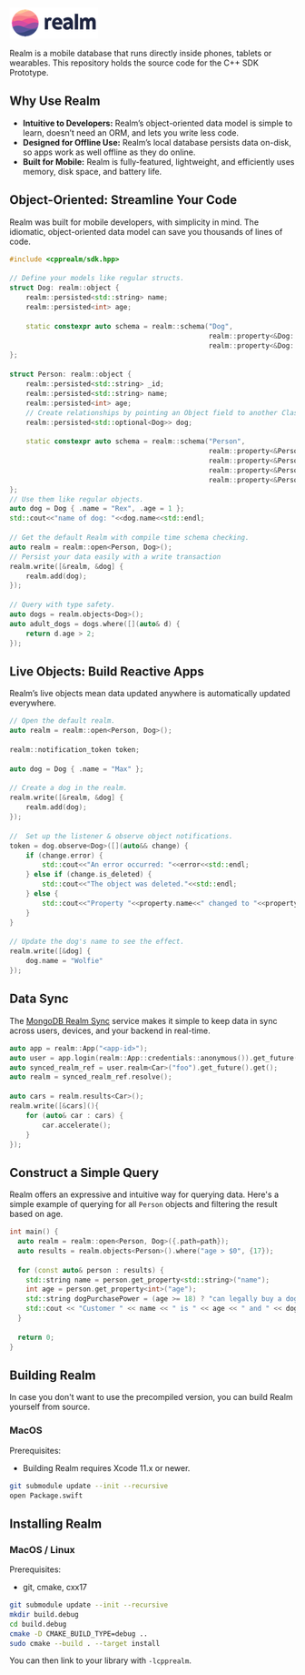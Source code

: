![Realm](./logo.png)

Realm is a mobile database that runs directly inside phones, tablets or wearables.
This repository holds the source code for the C++ SDK Prototype.

## Why Use Realm

* **Intuitive to Developers:** Realm’s object-oriented data model is simple to learn, doesn’t need an ORM, and lets you write less code.
* **Designed for Offline Use:** Realm’s local database persists data on-disk, so apps work as well offline as they do online.
* **Built for Mobile:** Realm is fully-featured, lightweight, and efficiently uses memory, disk space, and battery life.

## Object-Oriented: Streamline Your Code

Realm was built for mobile developers, with simplicity in mind. The idiomatic, object-oriented data model can save you thousands of lines of code.

```cpp
#include <cpprealm/sdk.hpp>

// Define your models like regular structs.
struct Dog: realm::object {
    realm::persisted<std::string> name;
    realm::persisted<int> age;

    static constexpr auto schema = realm::schema("Dog",
                                                 realm::property<&Dog::name>("name"),
                                                 realm::property<&Dog::age>("age"));
};

struct Person: realm::object {
    realm::persisted<std::string> _id;
    realm::persisted<std::string> name;
    realm::persisted<int> age;
    // Create relationships by pointing an Object field to another Class
    realm::persisted<std::optional<Dog>> dog;

    static constexpr auto schema = realm::schema("Person",
                                                 realm::property<&Person::_id, true>("_id"), // primary key
                                                 realm::property<&Person::name>("name"),
                                                 realm::property<&Person::age>("age"),
                                                 realm::property<&Person::dog>("dog"));
};
// Use them like regular objects.
auto dog = Dog { .name = "Rex", .age = 1 };
std::cout<<"name of dog: "<<dog.name<<std::endl;

// Get the default Realm with compile time schema checking.
auto realm = realm::open<Person, Dog>();
// Persist your data easily with a write transaction 
realm.write([&realm, &dog] {
    realm.add(dog);
});

// Query with type safety.
auto dogs = realm.objects<Dog>();
auto adult_dogs = dogs.where([](auto& d) {
    return d.age > 2;
});
```
## Live Objects: Build Reactive Apps
Realm’s live objects mean data updated anywhere is automatically updated everywhere.
```cpp
// Open the default realm.
auto realm = realm::open<Person, Dog>();

realm::notification_token token;

auto dog = Dog { .name = "Max" };

// Create a dog in the realm.
realm.write([&realm, &dog] {
    realm.add(dog);
});

//  Set up the listener & observe object notifications.
token = dog.observe<Dog>([](auto&& change) {
    if (change.error) {
        std::cout<<"An error occurred: "<<error<<std::endl;
    } else if (change.is_deleted) {
        std::cout<<"The object was deleted."<<std::endl;
    } else {
        std::cout<<"Property "<<property.name<<" changed to "<<property.new_value<<std::endl;
    }
}

// Update the dog's name to see the effect.
realm.write([&dog] {
    dog.name = "Wolfie"
});
```

## Data Sync
The [MongoDB Realm Sync](https://www.mongodb.com/realm/mobile/sync) service makes it simple to keep data in sync across users, devices, and your backend in real-time.
```cpp
auto app = realm::App("<app-id>");
auto user = app.login(realm::App::credentials::anonymous()).get_future().get();
auto synced_realm_ref = user.realm<Car>("foo").get_future().get();
auto realm = synced_realm_ref.resolve();

auto cars = realm.results<Car>();
realm.write([&cars](){
    for (auto& car : cars) {
        car.accelerate();
    }
});
```

## Construct a Simple Query

Realm offers an expressive and intuitive way for querying data. Here's a simple example of querying for all `Person` objects and filtering the result based on age.

```cpp
int main() {
  auto realm = realm::open<Person, Dog>({.path=path});
  auto results = realm.objects<Person>().where("age > $0", {17});

  for (const auto& person : results) {
    std::string name = person.get_property<std::string>("name");
    int age = person.get_property<int>("age");
    std::string dogPurchasePower = (age >= 18) ? "can legally buy a dog in California" : "cannot legally buy a dog in California";
    std::cout << "Customer " << name << " is " << age << " and " << dogPurchasePower << std::endl;
  }

  return 0;
}
```

## Building Realm

In case you don't want to use the precompiled version, you can build Realm yourself from source.

### MacOS

Prerequisites:

* Building Realm requires Xcode 11.x or newer.
```sh
git submodule update --init --recursive
open Package.swift
```

## Installing Realm

### MacOS / Linux

Prerequisites:

* git, cmake, cxx17

```sh
git submodule update --init --recursive
mkdir build.debug
cd build.debug
cmake -D CMAKE_BUILD_TYPE=debug ..
sudo cmake --build . --target install  
```

You can then link to your library with `-lcpprealm`.
 
<img style="width: 0px; height: 0px;" src="https://3eaz4mshcd.execute-api.us-east-1.amazonaws.com/prod?s=https://github.com/realm/realm-cocoa#README.md">
